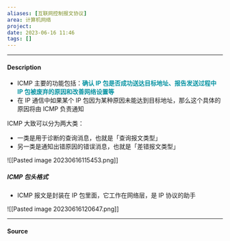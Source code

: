 ```yaml
---
aliases: [互联网控制报文协议]
area: 计算机网络
project: 
date: 2023-06-16 11:46
tags: []
---
```

---
#### Description
- ICMP 主要的功能包括：**<font color="#0593A2">确认 IP 包是否成功送达目标地址、报告发送过程中 IP 包被废弃的原因和改善网络设置等</font>** 
- 在 IP 通信中如果某个 IP 包因为某种原因未能达到目标地址，那么这个具体的原因将由 ICMP 负责通知

ICMP 大致可以分为两大类：
- 一类是用于诊断的查询消息，也就是「查询报文类型」
- 另一类是通知出错原因的错误消息，也就是「差错报文类型」

![[Pasted image 20230616115453.png]]

##### ICMP 包头格式
- ICMP 报文是封装在 IP 包里面，它工作在网络层，是 IP 协议的助手

![[Pasted image 20230616120647.png]]




---
#### Source
